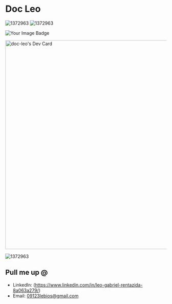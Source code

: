 # Doc Leo



![1372963](https://www.codewars.com/users/Doc-Leo/badges/large )
![1372963](https://github-profile-trophy.vercel.app/?username=Doc-Leo&theme=dracula)

<img src="https://tryhackme-badges.s3.amazonaws.com/dc730.png" alt="Your Image Badge" />


<a href="https://app.daily.dev/dcleo"><img src="https://api.daily.dev/devcards/v2/RKuZ3mFuz6ACy9y5VPLZi.png?type=wide&r=o4v" width="652" alt="doc-leo's Dev Card"/></a>

![1372963](https://assets.tryhackme.com/room-badges/80fe798a874c21b238240ffc401cfb2f.png)





## Pull me up @

- LinkedIn: (https://www.linkedin.com/in/leo-gabriel-rentazida-8a063a279/)
- Email: 09123lebios@gmail.com
